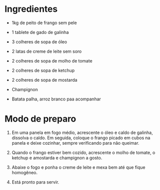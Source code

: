 # Ingredientes

- 1kg de peito de frango sem pele

- 1 tablete de gado de galinha

- 3 colheres de sopa de óleo

- 2 latas de creme de leite sem soro

- 2 colheres de sopa de molho de tomate

- 2 colheres de sopa de ketchup

- 2 colheres de sopa de mostarda

- Champignon

- Batata palha, arroz branco paa acompanhar

# Modo de preparo

1. Em uma panela em fogo médio, acrescente o óleo e caldo de galinha, dissolva o caldo. Em seguida, coloque o frango picado em cubos na panela e deixe cozinhar, sempre verificando para não queimar.

2. Quando o frango estiver bem cozido, acrescente o molho de tomate,  o ketchup e amostarda e champignon a gosto.

3. Abaixe o fogo e ponha o creme de leite e mexa bem até que fique homogêneo.

4. Está pronto para servir.
